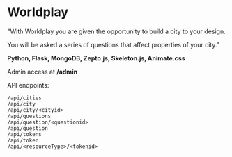 Worldplay
========

"With Worldplay you are given the opportunity to build a city to your design.

You will be asked a series of questions that affect properties of your city."

**Python, Flask, MongoDB, Zepto.js, Skeleton.js, Animate.css**

Admin access at **/admin**

API endpoints:

    /api/cities
    /api/city
    /api/city/<cityid>
    /api/questions
    /api/question/<questionid>
    /api/question
    /api/tokens
    /api/token
    /api/<resourceType>/<tokenid>
